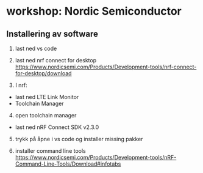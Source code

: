 # workshop: Nordic Semiconductor

## Installering av software

1. last ned vs code

2. last ned nrf connect for desktop 
  https://www.nordicsemi.com/Products/Development-tools/nrf-connect-for-desktop/download
  
 3. I nrf:
 - last ned LTE Link Monitor
 - Toolchain Manager 
 
 4. open toolchain manager 
 - last ned nRF Connect SDK v2.3.0
 
 5. trykk på åpne i vs code og installer missing pakker
 
 6. installer command line tools  
 https://www.nordicsemi.com/Products/Development-tools/nRF-Command-Line-Tools/Download#infotabs
 
 
 
 
